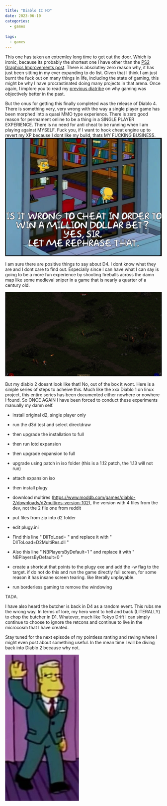 ```yaml
---
title: "Diablo II HD"
date: 2023-06-10
categories:
  - games
  
tags:
  - games
---
```

This one has taken an extremley long time to get out the door. Which is ironic, because its probably the shortest one I have other than the [PS2 Graphics Improvements post](https://onecloudemoji.github.io/experiments/games/ps2-graphics/). There is absolutley zero reason why, it has just been sitting in my ever expanding to do list. Given that I think I am just burnt the fuck out on many things in life, including the state of gaming, this might be why I have procrastinated doing many projects in that arena. Once again, I implore you to read my [previous diatribe](https://onecloudemoji.github.io/games/2004-gaming/) on why gaming was objectively better in the past. 

But the onus for getting this finally completed was the release of Diablo 4. There is something very, very wrong with the way a single player game has been morphed into a quasi MMO type experience. There is zero good reason for permament online to be a thing in a SINGLE PLAYER EXPERIENCE. There is no need for anti cheat to be running when I am playing against MYSELF. Fuck you, if I want to hook cheat engine up to revert my XP because I dont like my build, thats MY FUCKING BUSINESS.
![cheat](/assets/images/d2/cheat.png)


I am sure there are positive things to say about D4. I dont know what they are and I dont care to find out. Especially since I can have what I can say is going to be a more fun experience by shooting fireballs across the damn map like some medieval sniper in a game that is nearly a quarter of a century old.

![fireball](/assets/images/d2/fireball.png)

But my diablo 2 doesnt look like that! No, out of the box it wont. Here is a simple series of steps to acheive this. Much like the xxx Diablo 1 on linux project, this entire series has been documented either nowhere or nowhere I found. So ONCE AGAIN I have been forced to conduct these experiments manually my damn self.

* install original d2, single player only

* run the d3d  test and select directdraw

* then upgrade the installation to full

* then run lotd expansion

* then upgrade expansion to full

* upgrade using patch in iso folder (this is  a 1.12 patch, the 1.13  will not run)

* attach expansion iso

* then install plugy 

* download multires  (https://www.moddb.com/games/diablo-2/downloads/d2multires-version-102),  the  version  with 4  files from the  dev, not  the 2 file  one from reddit

* put files from zip into d2 folder

* edit plugy.ini
* Find this line " DllToLoad= " and replace it with " DllToLoad=D2MultiRes.dll "
* Also this line " NBPlayersByDefault=1 " and replace it with " NBPlayersByDefault=0 "

* create a shortcut that points to the plugy exe and add the -w flag to the target. if do not do this and run the game directly full screen, for some reason it has insane screen tearing. like literally unplayable.

* run borderless gaming to remove the windowing 

TADA.

I have also heard the butcher is back in D4 as a random event. This rubs me the wrong way. In terms of lore, my hero went to hell and back (LITERALLY) to chop the butcher in D1. Whatever, much like Tokyo Drift I can simply continue to choose to ignore the retcons and continue to live in the microcosm that I have created.

Stay tuned for the next episode of my pointless ranting and raving where I might even post about something useful. In the mean time I will be diving back into Diablo 2 because why not.

![wolfcastle](/assets/images/fable/mcbain.jpg)
